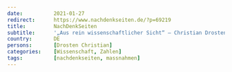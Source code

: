 ```yaml
---
date:          2021-01-27
redirect:      https://www.nachdenkseiten.de/?p=69219
title:         NachDenkSeiten
subtitle:      '„Aus rein wissenschaftlicher Sicht“ – Christian Drosten im Tagesthemen-Interview'
country:       DE
persons:       [Drosten Christian]
categories:    [Wissenschaft, Zahlen]
tags:          [nachdenkseiten, massnahmen]
---
```

